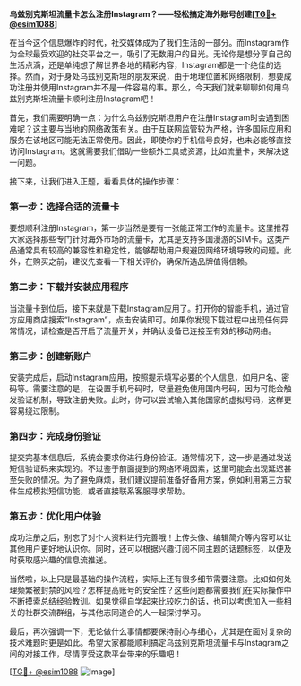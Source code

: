 **乌兹别克斯坦流量卡怎么注册Instagram？——轻松搞定海外账号创建[[TG💪+ @esim1088](https://t.me/s/esim1088)]**

在当今这个信息爆炸的时代，社交媒体成为了我们生活的一部分。而Instagram作为全球最受欢迎的社交平台之一，吸引了无数用户的目光。无论你是想分享自己的生活点滴，还是单纯想了解世界各地的精彩内容，Instagram都是一个绝佳的选择。然而，对于身处乌兹别克斯坦的朋友来说，由于地理位置和网络限制，想要成功注册并使用Instagram并不是一件容易的事。那么，今天我们就来聊聊如何用乌兹别克斯坦流量卡顺利注册Instagram吧！

首先，我们需要明确一点：为什么乌兹别克斯坦用户在注册Instagram时会遇到困难呢？这主要与当地的网络政策有关。由于互联网监管较为严格，许多国际应用和服务在该地区可能无法正常使用。因此，即使你的手机信号良好，也未必能够直接访问Instagram。这就需要我们借助一些额外工具或资源，比如流量卡，来解决这一问题。

接下来，让我们进入正题，看看具体的操作步骤：

### 第一步：选择合适的流量卡

要想顺利注册Instagram，第一步当然是要有一张能正常工作的流量卡。这里推荐大家选择那些专门针对海外市场的流量卡，尤其是支持多国漫游的SIM卡。这类产品通常具有较高的兼容性和稳定性，能够帮助用户规避因网络环境导致的问题。此外，在购买之前，建议先查看一下相关评价，确保所选品牌值得信赖。

### 第二步：下载并安装应用程序

当流量卡到位后，接下来就是下载Instagram应用了。打开你的智能手机，通过官方应用商店搜索“Instagram”，点击安装即可。如果你发现下载过程中出现任何异常情况，请检查是否开启了流量开关，并确认设备已连接至有效的移动网络。

### 第三步：创建新账户

安装完成后，启动Instagram应用，按照提示填写必要的个人信息，如用户名、密码等。需要注意的是，在设置手机号码时，尽量避免使用国内号码，因为可能会触发验证机制，导致注册失败。此时，你可以尝试输入其他国家的虚拟号码，这样更容易绕过限制。

### 第四步：完成身份验证

提交完基本信息后，系统会要求你进行身份验证。通常情况下，这一步是通过发送短信验证码来实现的。不过鉴于前面提到的网络环境因素，这里可能会出现延迟甚至失败的情况。为了避免麻烦，我们建议提前准备好备用方案，例如利用第三方软件生成模拟短信功能，或者直接联系客服寻求帮助。

### 第五步：优化用户体验

成功注册之后，别忘了对个人资料进行完善哦！上传头像、编辑简介等内容可以让其他用户更好地认识你。同时，还可以根据兴趣订阅不同主题的话题标签，以便及时获取感兴趣的信息流推送。

当然啦，以上只是最基础的操作流程，实际上还有很多细节需要注意。比如如何处理频繁被封禁的风险？怎样提高账号的安全性？这些问题都需要我们在实际操作中不断摸索总结经验教训。如果觉得自学起来比较吃力的话，也可以考虑加入一些相关的社群交流群组，与其他志同道合的人一起探讨学习。

最后，再次强调一下，无论做什么事情都要保持耐心与细心，尤其是在面对复杂的技术难题时更是如此。希望大家都能顺利搞定乌兹别克斯坦流量卡与Instagram之间的对接工作，尽情享受这款平台带来的乐趣吧！

[[TG💪+ @esim1088](https://t.me/s/esim1088) ![Image](https://i.postimg.cc/4NQfJmqS/Snipaste-2025-05-13-00-14-12.png)]